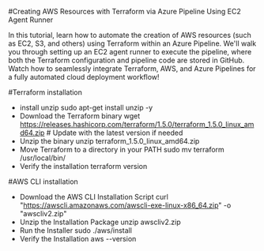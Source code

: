 #Creating AWS Resources with Terraform via Azure Pipeline Using EC2 Agent Runner

In this tutorial, learn how to automate the creation of AWS resources (such as EC2, S3, and others) using Terraform within an Azure Pipeline. We'll walk you through setting up an EC2 agent runner to execute the pipeline, where both the Terraform configuration and pipeline code are stored in GitHub. Watch how to seamlessly integrate Terraform, AWS, and Azure Pipelines for a fully automated cloud deployment workflow!

#Terraform installation

- install unzip
sudo apt-get install unzip -y
- Download the Terraform binary
wget https://releases.hashicorp.com/terraform/1.5.0/terraform_1.5.0_linux_amd64.zip  # Update with the latest version if needed
- Unzip the binary
unzip terraform_1.5.0_linux_amd64.zip
- Move Terraform to a directory in your PATH
sudo mv terraform /usr/local/bin/
- Verify the installation
terraform version


#AWS CLI installation

- Download the AWS CLI Installation Script
curl "https://awscli.amazonaws.com/awscli-exe-linux-x86_64.zip" -o "awscliv2.zip"
- Unzip the Installation Package
unzip awscliv2.zip
- Run the Installer
sudo ./aws/install
- Verify the Installation
aws --version



